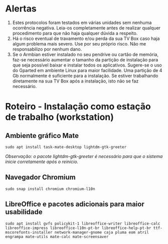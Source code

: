 # **Alertas**

1. Estes protocolos foram testados em várias unidades sem nenhuma ocorrência negativa. Leia-os completamente antes de realizar qualquer procedimento para que não haja qualquer dúvida a respeito.
2. Há o risco eventual de travamento e/ou perda da sua TV Box caso haja algum problema mais severo. Use por seu próprio risco. Não me responsabilizo por nenhum dano.
3. Se o Armbian estiver instalado no seu pendrive ou cartão de memória, faz-se necessário aumentar o tamanho da partição de instalação para que seja possível baixar e instalar todos os aplicativos. Sugere-se o uso do Gparted em ambiente Linux para maior facilidade. Uma partição de 4 Gb normalmente é suficiente para a instalação.  Se estiver trabalhando diretamente na sua TV Box após a instalação, isto não se faz necessário.

# **Roteiro - Instalação como estação de trabalho (workstation)**

## Ambiente gráfico Mate

`sudo apt install task-mate-desktop lightdm-gtk-greeter`

*Observação: o pacote lightdm-gtk-greeter é necessário para que o sistema inicie corretamente após o reinício.*

## Navegador Chromium

`sudo snap install chromium chromium-l10n`

## LibreOffice e pacotes adicionais para maior usabilidade

`sudo apt install gvfs policykit-1 libreoffice-writer libreoffice-calc libreoffice-impress libreoffice-l10n-pt-br libreoffice-help-pt-br ttf-mscorefonts-installer network-manager-gnome caja pluma eom atril engrampa mate-utils mate-calc mate-screensaver`

